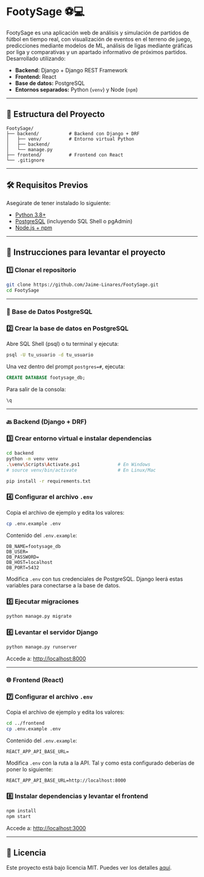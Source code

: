 # FootySage ⚽️💻

FootySage es una aplicación web de análisis y simulación de partidos de fútbol en tiempo real, con visualización de eventos en el terreno de juego, predicciones mediante modelos de ML, análisis de ligas mediante gráficas por liga y comparativas y un apartado informativo de próximos partidos. Desarrollado utilizando: 
- **Backend:** Django + Django REST Framework
- **Frontend:** React
- **Base de datos:** PostgreSQL
- **Entornos separados:** Python (`venv`) y Node (`npm`)

---

## 📁 Estructura del Proyecto

```
FootySage/
├── backend/           # Backend con Django + DRF
│   ├── venv/          # Entorno virtual Python
│   ├── backend/
│   └── manage.py
├── frontend/          # Frontend con React
└── .gitignore
```

---

## 🛠️ Requisitos Previos

Asegúrate de tener instalado lo siguiente:

- [Python 3.8+](https://www.python.org/downloads/)
- [PostgreSQL](https://www.postgresql.org/download/) (incluyendo SQL Shell o pgAdmin)
- [Node.js + npm](https://nodejs.org/)

---

## 🚀 Instrucciones para levantar el proyecto

### 1️⃣ Clonar el repositorio

```bash
git clone https://github.com/Jaime-Linares/FootySage.git
cd FootySage
```

---

### 🐘 Base de Datos PostgreSQL

### 2️⃣ Crear la base de datos en PostgreSQL

Abre SQL Shell (psql) o tu terminal y ejecuta:

```bash
psql -U tu_usuario -d tu_usuario
```

Una vez dentro del prompt `postgres=#`, ejecuta:

```sql
CREATE DATABASE footysage_db;
```

Para salir de la consola:

```sql
\q
```

---

### 🔙 Backend (Django + DRF)

### 3️⃣ Crear entorno virtual e instalar dependencias

```bash
cd backend
python -m venv venv
.\venv\Scripts\Activate.ps1              # En Windows
# source venv/bin/activate               # En Linux/Mac

pip install -r requirements.txt
```

### 4️⃣ Configurar el archivo `.env`

Copia el archivo de ejemplo y edita los valores:

```bash
cp .env.example .env
```

Contenido del `.env.example`:

```env
DB_NAME=footysage_db
DB_USER=
DB_PASSWORD=
DB_HOST=localhost
DB_PORT=5432
```

Modifica `.env` con tus credenciales de PostgreSQL. Django leerá estas variables para conectarse a la base de datos.

### 5️⃣ Ejecutar migraciones

```bash
python manage.py migrate
```

### 6️⃣ Levantar el servidor Django

```bash
python manage.py runserver
```

Accede a: [http://localhost:8000](http://localhost:8000)

---

### 🌐 Frontend (React)

### 7️⃣ Configurar el archivo `.env`

Copia el archivo de ejemplo y edita los valores:

```bash
cd ../frontend
cp .env.example .env
```

Contenido del `.env.example`:

```env
REACT_APP_API_BASE_URL=
```

Modifica `.env` con la ruta a la API. Tal y como esta configurado deberías de poner lo siguiente:

```env
REACT_APP_API_BASE_URL=http://localhost:8000
```

### 8️⃣ Instalar dependencias y levantar el frontend

```bash
npm install
npm start
```

Accede a: [http://localhost:3000](http://localhost:3000)

---

## 📝 Licencia

Este proyecto está bajo licencia MIT. Puedes ver los detalles [aquí](https://github.com/Jaime-Linares/FootySage/blob/main/LICENSE).
